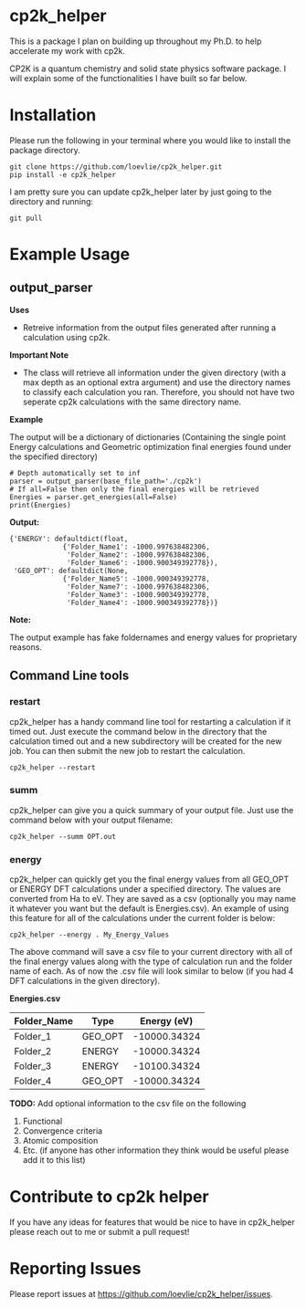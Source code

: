 # cp2k_helper
This is a package I plan on building up throughout my Ph.D. to help accelerate my work with cp2k.

CP2K is a quantum chemistry and solid state physics software package.  I will explain some of the functionalities I have built so far below.

# Installation 

Please run the following in your terminal where you would like to install the package directory.
```
git clone https://github.com/loevlie/cp2k_helper.git
pip install -e cp2k_helper
```

I am pretty sure you can update cp2k_helper later by just going to the directory and running:

```
git pull
```

# Example Usage

## output_parser
**Uses**

* Retreive information from the output files generated after running a calculation using cp2k. 

**Important Note** 

* The class will retrieve all information under the given directory (with a max depth as an optional extra argument) and use the directory names to classify each calculation you ran.  Therefore, you should not have two seperate cp2k calculations with the same directory name.  


**Example**

The output will be a dictionary of dictionaries (Containing the single point Energy calculations and Geometric optimization final energies found under the specified directory)

```python3
# Depth automatically set to inf
parser = output_parser(base_file_path='./cp2k') 
# If all=False then only the final energies will be retrieved
Energies = parser.get_energies(all=False) 
print(Energies)
```
**Output:**
```python3
{'ENERGY': defaultdict(float,
             {'Folder_Name1': -1000.997638482306,
              'Folder_Name2': -1000.997638482306,
              'Folder_Name6': -1000.900349392778}),
 'GEO_OPT': defaultdict(None,
             {'Folder_Name5': -1000.900349392778,
              'Folder_Name7': -1000.997638482306,
              'Folder_Name3': -1000.900349392778,
              'Folder_Name4': -1000.900349392778})}
```


**Note:** 

The output example has fake foldernames and energy values for proprietary reasons.

## Command Line tools

### **restart**

cp2k_helper has a handy command line tool for restarting a calculation if it timed out.  Just execute the command below in the directory that the calculation timed out and a new subdirectory will be created for the new job.  You can then submit the new job to restart the calculation.  

```
cp2k_helper --restart 
```

### **summ**

cp2k_helper can give you a quick summary of your output file.  Just use the command below with your output filename:

```
cp2k_helper --summ OPT.out
```

### **energy**

cp2k_helper can quickly get you the final energy values from all GEO_OPT or ENERGY DFT calculations under a specified directory.  The values are converted from Ha to eV.  They are saved as a csv (optionally you may name it whatever you want but the default is Energies.csv).  An example of using this feature for all of the calculations under the current folder is below:

```
cp2k_helper --energy . My_Energy_Values
```

The above command will save a csv file to your current directory with all of the final energy values along with the type of calculation run and the folder name of each.  As of now the .csv file will look similar to below (if you had 4 DFT calculations in the given directory).

**Energies.csv**

| Folder_Name   | Type          | Energy (eV)   |
| ------------- | ------------- | ------------- |
| Folder_1      | GEO_OPT       | -10000.34324  |
| Folder_2      | ENERGY        | -10000.34324  |
| Folder_3      | ENERGY        | -10100.34324  |
| Folder_4      | GEO_OPT       | -10000.34324  |

**TODO:**
Add optional information to the csv file on the following
1. Functional
2. Convergence criteria
3. Atomic composition
4. Etc. (if anyone has other information they think would be useful please add it to this list)

# Contribute to cp2k helper

If you have any ideas for features that would be nice to have in cp2k_helper please reach out to me or submit a pull request! 

# Reporting Issues

Please report issues at https://github.com/loevlie/cp2k_helper/issues.

